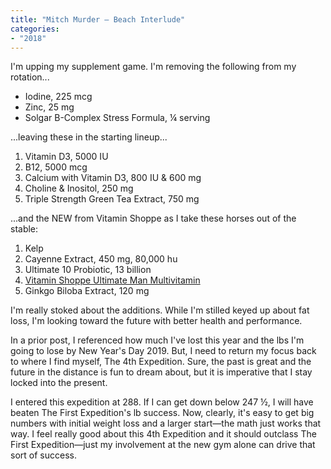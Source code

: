 ```yaml
---
title: "Mitch Murder — Beach Interlude"
categories:
- "2018"
---
```


I'm upping my supplement game. I'm removing the following from my rotation...

* Iodine, 225 mcg
* Zinc, 25 mg
* Solgar B-Complex Stress Formula, ¼ serving

...leaving these in the starting lineup...

1. Vitamin D3, 5000 IU
2. B12, 5000 mcg
3. Calcium with Vitamin D3, 800 IU & 600 mg
4. Choline & Inositol, 250 mg
5. Triple Strength Green Tea Extract, 750 mg

...and the NEW from Vitamin Shoppe as I take these horses out of the stable:

1. Kelp
2. Cayenne Extract, 450 mg, 80,000 hu
3. Ultimate 10 Probiotic, 13 billion
4. [Vitamin Shoppe Ultimate Man Multivitamin](https://www.vitaminshoppe.com/p/ultimate-man-multivitamin-180-tablets/vs-2750)
5. Ginkgo Biloba Extract, 120 mg

I'm really stoked about the additions.  While I'm stilled keyed up about fat loss, I'm looking toward the future with better health and performance.

In a prior post, I referenced how much I've lost this year and the lbs I'm going to lose by New Year's Day 2019.  But, I need to return my focus back to where I find myself, The 4th Expedition.  Sure, the past is great and the future in the distance is fun to dream about, but it is imperative that I stay locked into the present.

I entered this expedition at 288. If I can get down below 247 ½, I will have beaten The First Expedition's lb success.  Now, clearly, it's easy to get big numbers with initial weight loss and a larger start—the math just works that way.  I feel really good about this 4th Expedition and it should outclass The First Expedition—just my involvement at the new gym alone can drive that sort of success.